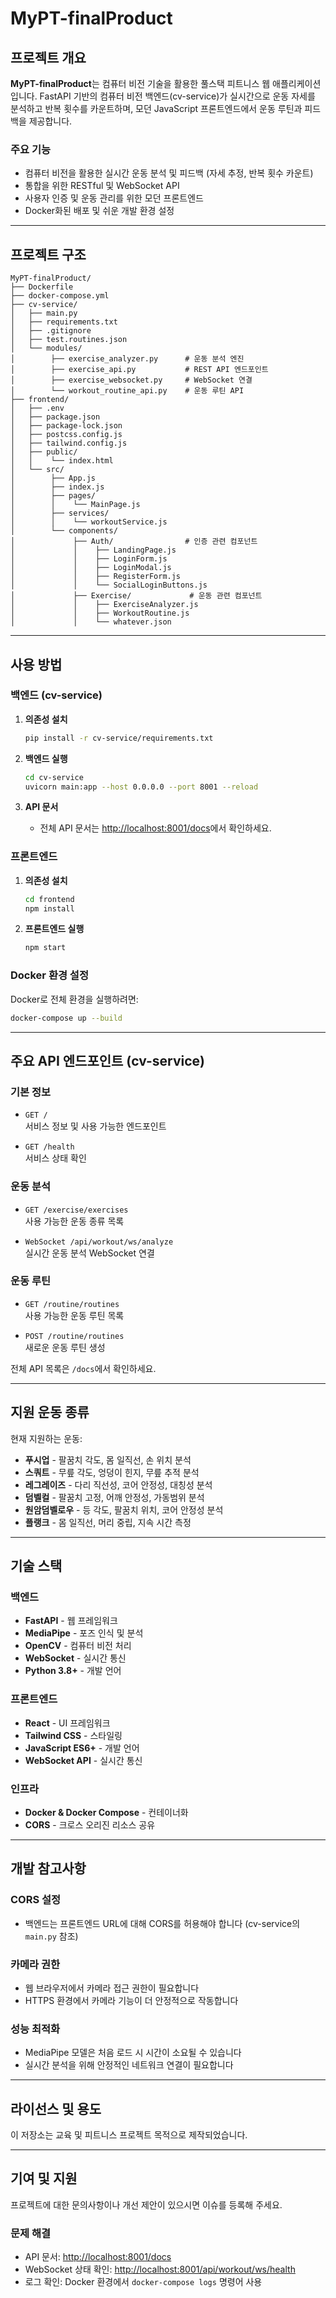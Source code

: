# MyPT-finalProduct

## 프로젝트 개요
**MyPT-finalProduct**는 컴퓨터 비전 기술을 활용한 풀스택 피트니스 웹 애플리케이션입니다. FastAPI 기반의 컴퓨터 비전 백엔드(cv-service)가 실시간으로 운동 자세를 분석하고 반복 횟수를 카운트하며, 모던 JavaScript 프론트엔드에서 운동 루틴과 피드백을 제공합니다.

### 주요 기능
- 컴퓨터 비전을 활용한 실시간 운동 분석 및 피드백 (자세 추정, 반복 횟수 카운트)
- 통합을 위한 RESTful 및 WebSocket API
- 사용자 인증 및 운동 관리를 위한 모던 프론트엔드
- Docker화된 배포 및 쉬운 개발 환경 설정

---

## 프로젝트 구조
```
MyPT-finalProduct/
├── Dockerfile
├── docker-compose.yml
├── cv-service/
│   ├── main.py
│   ├── requirements.txt
│   ├── .gitignore
│   ├── test.routines.json
│   └── modules/
│        ├── exercise_analyzer.py      # 운동 분석 엔진
│        ├── exercise_api.py           # REST API 엔드포인트
│        ├── exercise_websocket.py     # WebSocket 연결
│        └── workout_routine_api.py    # 운동 루틴 API
├── frontend/
│   ├── .env
│   ├── package.json
│   ├── package-lock.json
│   ├── postcss.config.js
│   ├── tailwind.config.js
│   ├── public/
│   │    └── index.html
│   └── src/
│        ├── App.js
│        ├── index.js
│        ├── pages/
│        │    └── MainPage.js
│        ├── services/
│        │    └── workoutService.js
│        └── components/
│             ├── Auth/                # 인증 관련 컴포넌트
│             │    ├── LandingPage.js
│             │    ├── LoginForm.js
│             │    ├── LoginModal.js
│             │    ├── RegisterForm.js
│             │    └── SocialLoginButtons.js
│             ├── Exercise/             # 운동 관련 컴포넌트
│             │    ├── ExerciseAnalyzer.js
│             │    ├── WorkoutRoutine.js
│             │    └── whatever.json
```

---

## 사용 방법

### 백엔드 (cv-service)
1. **의존성 설치**
   ```bash
   pip install -r cv-service/requirements.txt
   ```

2. **백엔드 실행**
   ```bash
   cd cv-service
   uvicorn main:app --host 0.0.0.0 --port 8001 --reload
   ```

3. **API 문서**
   - 전체 API 문서는 [http://localhost:8001/docs](http://localhost:8001/docs)에서 확인하세요.

### 프론트엔드
1. **의존성 설치**
   ```bash
   cd frontend
   npm install
   ```

2. **프론트엔드 실행**
   ```bash
   npm start
   ```

### Docker 환경 설정
Docker로 전체 환경을 실행하려면:
```bash
docker-compose up --build
```

---

## 주요 API 엔드포인트 (cv-service)

### 기본 정보
- `GET /`  
  서비스 정보 및 사용 가능한 엔드포인트

- `GET /health`  
  서비스 상태 확인

### 운동 분석
- `GET /exercise/exercises`  
  사용 가능한 운동 종류 목록

- `WebSocket /api/workout/ws/analyze`  
  실시간 운동 분석 WebSocket 연결

### 운동 루틴
- `GET /routine/routines`  
  사용 가능한 운동 루틴 목록

- `POST /routine/routines`  
  새로운 운동 루틴 생성

전체 API 목록은 `/docs`에서 확인하세요.

---

## 지원 운동 종류

현재 지원하는 운동:
- **푸시업** - 팔꿈치 각도, 몸 일직선, 손 위치 분석
- **스쿼트** - 무릎 각도, 엉덩이 힌지, 무릎 추적 분석
- **레그레이즈** - 다리 직선성, 코어 안정성, 대칭성 분석
- **덤벨컬** - 팔꿈치 고정, 어깨 안정성, 가동범위 분석
- **원암덤벨로우** - 등 각도, 팔꿈치 위치, 코어 안정성 분석
- **플랭크** - 몸 일직선, 머리 중립, 지속 시간 측정

---

## 기술 스택

### 백엔드
- **FastAPI** - 웹 프레임워크
- **MediaPipe** - 포즈 인식 및 분석
- **OpenCV** - 컴퓨터 비전 처리
- **WebSocket** - 실시간 통신
- **Python 3.8+** - 개발 언어

### 프론트엔드
- **React** - UI 프레임워크
- **Tailwind CSS** - 스타일링
- **JavaScript ES6+** - 개발 언어
- **WebSocket API** - 실시간 통신

### 인프라
- **Docker & Docker Compose** - 컨테이너화
- **CORS** - 크로스 오리진 리소스 공유

---

## 개발 참고사항

### CORS 설정
- 백엔드는 프론트엔드 URL에 대해 CORS를 허용해야 합니다 (cv-service의 `main.py` 참조)

### 카메라 권한
- 웹 브라우저에서 카메라 접근 권한이 필요합니다
- HTTPS 환경에서 카메라 기능이 더 안정적으로 작동합니다

### 성능 최적화
- MediaPipe 모델은 처음 로드 시 시간이 소요될 수 있습니다
- 실시간 분석을 위해 안정적인 네트워크 연결이 필요합니다

---

## 라이선스 및 용도

이 저장소는 교육 및 피트니스 프로젝트 목적으로 제작되었습니다.

---

## 기여 및 지원

프로젝트에 대한 문의사항이나 개선 제안이 있으시면 이슈를 등록해 주세요.

### 문제 해결
- API 문서: [http://localhost:8001/docs](http://localhost:8001/docs)
- WebSocket 상태 확인: [http://localhost:8001/api/workout/ws/health](http://localhost:8001/api/workout/ws/health)
- 로그 확인: Docker 환경에서 `docker-compose logs` 명령어 사용

